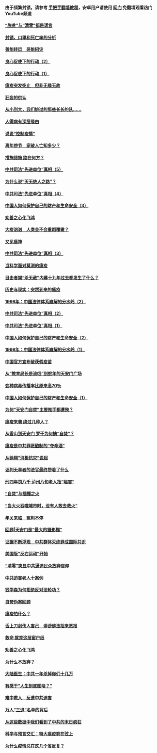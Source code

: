 #### 由于频繁封锁，请参考 [手把手翻墙教程](https://github.com/gfw-breaker/guides/wiki/)，安卓用户请使用 [网门](https://github.com/gfw-breaker/nogfw/blob/master/dl.md?t=03041300) 免翻墙观看热门YouTube频道 

#### [“脱贫”与“清零”都是谎言](../pages/19/421590.md?t=03041300) 

#### [封锁、口罩和死亡率的分析](../pages/19/421495.md?t=03041300) 

#### [善能转运　恶能招灾](../pages/19/421334.md?t=03041300) 

#### [良心促使下的行动（2）](../pages/19/421361.md?t=03041300) 

#### [良心促使下的行动（1）](../pages/19/421302.md?t=03041300) 

#### [瘟疫突发突止　但非无缘无故](../pages/19/421281.md?t=03041300) 

#### [狂妄的供认](../pages/19/421199.md?t=03041300) 

#### [从小到大，我们排过的那些长长的队……](../pages/19/421243.md?t=03041300) 

#### [人得病有深层缘由](../pages/19/420864.md?t=03041300) 

#### [说说“控制疫情”](../pages/19/420831.md?t=03041300) 

#### [离年傍节　家破人亡知多少？](../pages/19/420563.md?t=03041300) 

#### [措施错施  路在何方？](../pages/19/420076.md?t=03041300) 

#### [中共司法“先进单位”真相（5）](../pages/19/419453.md?t=03041300) 

#### [为什么说“天无绝人之路”？](../pages/19/419618.md?t=03041300) 

#### [中共司法“先进单位”真相（4）](../pages/19/419452.md?t=03041300) 

#### [中国人如何保护自己的财产和生命安全（3）](../pages/19/419405.md?t=03041300) 

#### [劝善之心化飞鸿](../pages/19/418758.md?t=03041300) 

#### [大疫汹汹　人类会不会重蹈覆辙？](../pages/19/419691.md?t=03041300) 

#### [又见瘟神](../pages/19/419225.md?t=03041300) 

#### [中共司法“先进单位”真相（3）](../pages/19/419451.md?t=03041300) 

#### [当科学面对莫测的瘟疫](../pages/19/419625.md?t=03041300) 

#### [目击者揭“杀无赦”内幕十九年过去都发生了什么？](../pages/19/419617.md?t=03041300) 

#### [历史与现实：突然到来的瘟疫](../pages/19/419619.md?t=03041300) 

#### [1999年：中国法律体系崩解的分水岭（2）](../pages/19/419455.md?t=03041300) 

#### [中共司法“先进单位”真相（2）](../pages/19/419450.md?t=03041300) 

#### [中共司法“先进单位”真相（1）](../pages/19/419449.md?t=03041300) 

#### [中国人如何保护自己的财产和生命安全（2）](../pages/19/419404.md?t=03041300) 

#### [1999年：中国法律体系崩解的分水岭（1）](../pages/19/419454.md?t=03041300) 

#### [中国官方宣布破获假疫苗](../pages/19/419504.md?t=03041300) 

#### [从“教育局长是流氓”到蛇年的天安门广场](../pages/19/419470.md?t=03041300) 

#### [变种病毒传播率比原来高70％](../pages/19/419456.md?t=03041300) 

#### [中国人如何保护自己的财产和生命安全（1）](../pages/19/419403.md?t=03041300) 

#### [为何“天安门自焚”主要推手都遭殃？](../pages/19/419348.md?t=03041300) 

#### [瘟疫来袭 绕过几种人？](../pages/19/419349.md?t=03041300) 

#### [从香山到天安门 罗干为何搞“自焚”？](../pages/19/419270.md?t=03041300) 

#### [瘟疫是中共罪恶酿制的“夺命酒”](../pages/19/419223.md?t=03041300) 

#### [从徐栩“消极抗灾”说起](../pages/19/419224.md?t=03041300) 

#### [诬判无辜者的法官最终捞着了什么](../pages/19/419268.md?t=03041300) 

#### [刑四年罚八千 泸州八旬老人指“陷害”](../pages/19/419232.md?t=03041300) 

#### [“自焚”与插播之火](../pages/19/419226.md?t=03041300) 

#### [“当大火吞噬城市时，没有人敢去救火”](../pages/19/419077.md?t=03041300) 

#### [年关来临　冤判不停](../pages/19/419093.md?t=03041300) 

#### [回顾|天安门是“最大的摄影棚”](../pages/19/380866.md?t=03041300) 

#### [证据不断浮现　中共群体灭绝罪成国际共识](../pages/19/419031.md?t=03041300) 

#### [美国版“反右运动”开始](../pages/19/419030.md?t=03041300) 

#### [“清零”突显中共逼迫民众放弃信仰](../pages/19/418995.md?t=03041300) 

#### [中共迫害老人十案例](../pages/19/418831.md?t=03041300) 

#### [钱学森为何拒绝反对法轮功？](../pages/19/418905.md?t=03041300) 

#### [自焚伪案回顾](../pages/19/418799.md?t=03041300) 

#### [瘟疫怕什么？](../pages/19/418800.md?t=03041300) 

#### [舌上刀剑伤人害己　诽谤佛法招来恶报](../pages/19/418731.md?t=03041300) 

#### [救命 就差这层窗户纸](../pages/19/418706.md?t=03041300) 

#### [劝善之心化飞鸿](../pages/19/416766.md?t=03041300) 

#### [为什么不放弃？](../pages/19/418691.md?t=03041300) 

#### [大陆医生：中共一年杀掉你们十几万](../pages/19/418670.md?t=03041300) 

#### [有感于“人生到底图啥？”](../pages/19/418624.md?t=03041300) 

#### [难中救人　反遭中共迫害](../pages/19/418414.md?t=03041300) 

#### [万人“三退”名单的背后](../pages/19/418505.md?t=03041300) 

#### [从这些数据中我们看到了中共的末日疯狂](../pages/19/418420.md?t=03041300) 

#### [科学与预言交汇：特大瘟疫箭在弦上](../pages/19/418266.md?t=03041300) 

#### [为什么疫情总在这几个省反复？](../pages/19/418219.md?t=03041300) 

